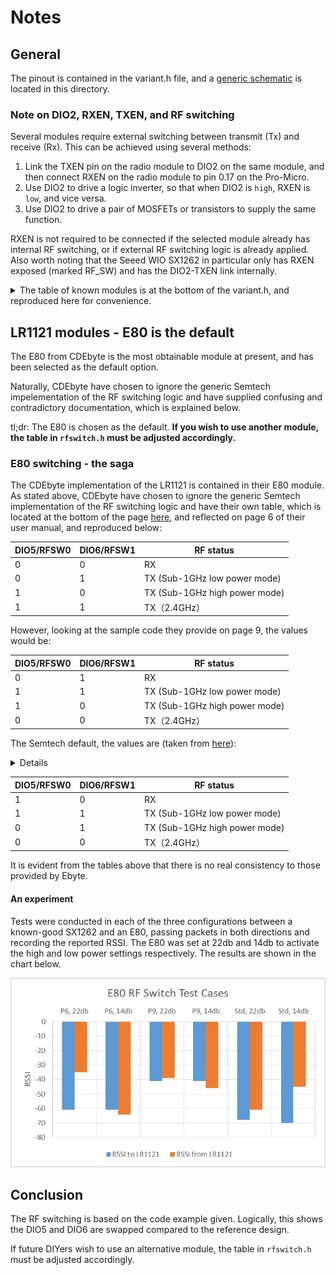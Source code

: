 <!-- trunk-ignore-all(markdownlint/MD059) -->

# Notes

## General

The pinout is contained in the variant.h file, and a [generic schematic](./Schematic_Pro-Micro_Pinouts%202024-12-14.pdf) is located in this directory.

### Note on DIO2, RXEN, TXEN, and RF switching

Several modules require external switching between transmit (Tx) and receive (Rx). This can be achieved using several methods:

1. Link the TXEN pin on the radio module to DIO2 on the same module, and then connect RXEN on the radio module to pin 0.17 on the Pro-Micro.
2. Use DIO2 to drive a logic inverter, so that when DIO2 is `high`, RXEN is `low`, and vice versa.
3. Use DIO2 to drive a pair of MOSFETs or transistors to supply the same function.

RXEN is not required to be connected if the selected module already has internal RF switching, or if external RF switching logic is already applied.
Also worth noting that the Seeed WIO SX1262 in particular only has RXEN exposed (marked RF_SW) and has the DIO2-TXEN link internally.

<details>

<summary> The table of known modules is at the bottom of the variant.h, and reproduced here for convenience. </summary>

| Mfr          | Module           | TCXO | RF Switch | Notes                                 |
| ------------ | ---------------- | ---- | --------- | ------------------------------------- |
| Ebyte        | E22-900M22S      | Yes  | Ext       |                                       |
| Ebyte        | E22-900MM22S     | No   | Ext       |                                       |
| Ebyte        | E22-900M30S      | Yes  | Ext       |                                       |
| Ebyte        | E22-900M33S      | Yes  | Ext       | MAX_POWER must be set to 8 for this   |
| Ebyte        | E220-900M22S     | No   | Ext       | LLCC68, looks like DIO3 not connected |
| AI-Thinker   | RA-01SH          | No   | Int       | SX1262                                |
| Heltec       | HT-RA62          | Yes  | Int       |                                       |
| NiceRF       | Lora1262         | yes  | Int       |                                       |
| Waveshare    | Core1262-HF      | yes  | Ext       |                                       |
| Waveshare    | LoRa Node Module | yes  | Int       |                                       |
| Seeed        | Wio-SX1262       | yes  | Ext       | Cute! DIO2/TXEN are not exposed       |
| AI-Thinker   | RA-02            | No   | Int       | SX1278 **433mhz band only**           |
| RF Solutions | RFM95            | No   | Int       | Untested                              |
| Ebyte        | E80-900M2213S    | Yes  | Int       | LR1121 radio                          |

</details>

## LR1121 modules - E80 is the default

The E80 from CDEbyte is the most obtainable module at present, and has been selected as the default option.

Naturally, CDEbyte have chosen to ignore the generic Semtech impelementation of the RF switching logic and have supplied confusing and contradictory documentation, which is explained below.

tl;dr: The E80 is chosen as the default. **If you wish to use another module, the table in `rfswitch.h` must be adjusted accordingly.**

### E80 switching - the saga

The CDEbyte implementation of the LR1121 is contained in their E80 module. As stated above, CDEbyte have chosen to ignore the generic Semtech implementation of the RF switching logic and have their own table, which is located at the bottom of the page [here](https://www.cdebyte.com/products/E80-900M2213S/2#Pin), and reflected on page 6 of their user manual, and reproduced below:

| DIO5/RFSW0 | DIO6/RFSW1 | RF status                     |
| ---------- | ---------- | ----------------------------- |
| 0          | 0          | RX                            |
| 0          | 1          | TX (Sub-1GHz low power mode)  |
| 1          | 0          | TX (Sub-1GHz high power mode) |
| 1          | 1          | TX（2.4GHz）                  |

However, looking at the sample code they provide on page 9, the values would be:

| DIO5/RFSW0 | DIO6/RFSW1 | RF status                     |
| ---------- | ---------- | ----------------------------- |
| 0          | 1          | RX                            |
| 1          | 1          | TX (Sub-1GHz low power mode)  |
| 1          | 0          | TX (Sub-1GHz high power mode) |
| 0          | 0          | TX（2.4GHz）                  |

The Semtech default, the values are (taken from [here](https://github.com/Lora-net/SWSD006/blob/v2.6.1/lib/app_subGHz_config_lr11xx.c#L145-L154)):

<details>

```cpp
	.rfswitch = {
		.enable = LR11XX_SYSTEM_RFSW0_HIGH | LR11XX_SYSTEM_RFSW1_HIGH | LR11XX_SYSTEM_RFSW2_HIGH,
		.standby = 0,
		.rx = LR11XX_SYSTEM_RFSW0_HIGH,
		.tx = LR11XX_SYSTEM_RFSW0_HIGH | LR11XX_SYSTEM_RFSW1_HIGH,
		.tx_hp = LR11XX_SYSTEM_RFSW1_HIGH,
		.tx_hf = 0,
		.gnss = LR11XX_SYSTEM_RFSW2_HIGH,
		.wifi = 0,
	},
```

</details>

| DIO5/RFSW0 | DIO6/RFSW1 | RF status                     |
| ---------- | ---------- | ----------------------------- |
| 1          | 0          | RX                            |
| 1          | 1          | TX (Sub-1GHz low power mode)  |
| 0          | 1          | TX (Sub-1GHz high power mode) |
| 0          | 0          | TX（2.4GHz）                  |

It is evident from the tables above that there is no real consistency to those provided by Ebyte.

#### An experiment

Tests were conducted in each of the three configurations between a known-good SX1262 and an E80, passing packets in both directions and recording the reported RSSI. The E80 was set at 22db and 14db to activate the high and low power settings respectively. The results are shown in the chart below.

![Chart showing RSSI readings in each configuration and setting](./E80_RSSI_per_case.webp)

## Conclusion

The RF switching is based on the code example given. Logically, this shows the DIO5 and DIO6 are swapped compared to the reference design.

If future DIYers wish to use an alternative module, the table in `rfswitch.h` must be adjusted accordingly.
